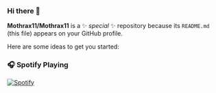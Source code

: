 ### Hi there 👋

**Mothrax11/Mothrax11** is a ✨ _special_ ✨ repository because its `README.md` (this file) appears on your GitHub profile.

Here are some ideas to get you started:

### 🎧 Spotify Playing
[![Spotify](https://spotify-mothrax-tn9m96a0o-mothraxs-projects.vercel.app/api/spotify)](https://open.spotify.com/user/RAULITO200418)
